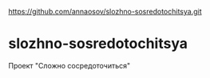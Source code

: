 https://github.com/annaosov/slozhno-sosredotochitsya.git
# slozhno-sosredotochitsya
Проект "Сложно сосредоточиться"
